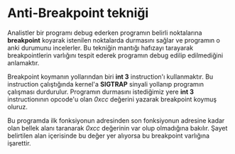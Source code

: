 # Anti-Breakpoint tekniği
Analistler bir programı debug ederken programın belirli noktalarına **breakpoint** koyarak istenilen noktalarda durmasını sağlar ve programın o anki durumunu incelerler. Bu tekniğin mantığı hafızayı tarayarak breakpointlerin varlığını tespit ederek programın debug edilip edilmediğini anlamaktır.

Breakpoint koymanın yollarından biri **int 3** instruction'ı kullanmaktır. Bu instruction çalıştığında kernel'a **SIGTRAP** sinyali yollanıp programın çalışması durdurulur. Programın durmasını istediğimiz yere **int 3** instructionının opcode'u olan *0xcc* değerini yazarak breakpoint koymuş oluruz.

Bu programda ilk fonksiyonun adresinden son fonksiyonun adresine kadar olan bellek alanı taranarak *0xcc* değerinin var olup olmadığına bakılır. Şayet belirtilen alan içerisinde bu değer yer alıyorsa bu breakpoint varlığına işarettir.
